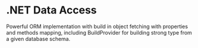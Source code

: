 # .NET Data Access

Powerful ORM implementation with build in object fetching with properties and methods mapping, including BuildProvider for building strong type from a given database schema.
